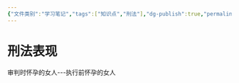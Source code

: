 ```yaml
---
{"文件类别":"学习笔记","tags":["知识点","刑法"],"dg-publish":true,"permalink":"/学习笔记studyup/刑总/扩张解释/","dgPassFrontmatter":true,"created":"2024-10-30T11:49:22.143+08:00","updated":"2024-10-30T11:49:29.443+08:00"}
---
```


# 刑法表现
审判时怀孕的女人---执行前怀孕的女人